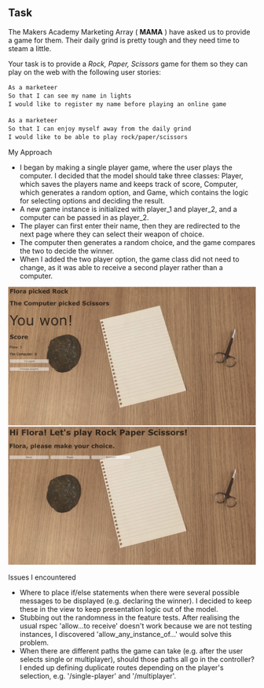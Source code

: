 Task
----

The Makers Academy Marketing Array ( **MAMA** ) have asked us to provide a game for them. Their daily grind is pretty tough and they need time to steam a little.

Your task is to provide a _Rock, Paper, Scissors_ game for them so they can play on the web with the following user stories:

```sh
As a marketeer
So that I can see my name in lights
I would like to register my name before playing an online game

As a marketeer
So that I can enjoy myself away from the daily grind
I would like to be able to play rock/paper/scissors
```

My Approach

- I began by making a single player game, where the user plays the computer. I decided that the model should take three classes: Player, which saves the players name and keeps track of score, Computer, which generates a random option, and Game, which contains the logic for selecting options and deciding the result.
- A new game instance is initialized with player_1 and player_2, and a computer can be passed in as player_2.
- The player can first enter their name, then they are redirected to the next page where they can select their weapon of choice.
- The computer then generates a random choice, and the game compares the two to decide the winner.
- When I added the two player option, the game class did not need to change, as it was able to receive a second player rather than a computer.

![alt text](screenshots/RPS_options.png)
![alt text](screenshots/RPS_result.png)

Issues I encountered

- Where to place if/else statements when there were several possible messages to be displayed (e.g. declaring the winner). I decided to keep these in the view to keep presentation logic out of the model.
- Stubbing out the randomness in the feature tests. After realising the usual rspec 'allow...to receive' doesn't work because we are not testing instances, I discovered 'allow_any_instance_of...' would solve this problem.
- When there are different paths the game can take (e.g. after the user selects single or multiplayer), should those paths all go in the controller? I ended up defining duplicate routes depending on the player's selection, e.g. '/single-player' and '/multiplayer'.
